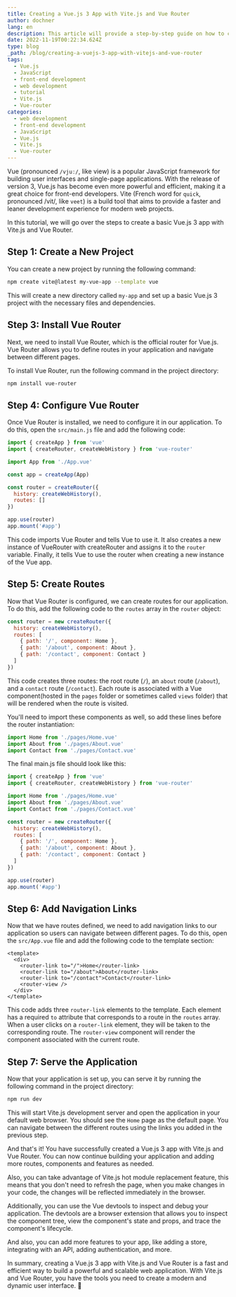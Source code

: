 ```yaml
---
title: Creating a Vue.js 3 App with Vite.js and Vue Router
author: dochner
lang: en
description: This article will provide a step-by-step guide on how to create a Vue.js 3 app with Vite.js and Vue Router, including setting up the development environment, adding Vue Router and building a basic application.
date: 2022-11-19T00:22:34.624Z
type: blog
_path: /blog/creating-a-vuejs-3-app-with-vitejs-and-vue-router
tags:
  - Vue.js
  - JavaScript
  - front-end development
  - web development
  - tutorial
  - Vite.js
  - Vue-router
categories:
  - web development
  - front-end development
  - JavaScript
  - Vue.js
  - Vite.js
  - Vue-router
---
```


Vue (pronounced `/vjuː/`, like view) is a popular JavaScript framework for building user interfaces and single-page applications. With the release of version 3, Vue.js has become even more powerful and efficient, making it a great choice for front-end developers. Vite (French word for `quick`, pronounced /vit/, like `veet`) is a build tool that aims to provide a faster and leaner development experience for modern web projects.

In this tutorial, we will go over the steps to create a basic Vue.js 3 app with Vite.js and Vue Router.

## Step 1: Create a New Project

You can create a new project by running the following command:

```bash
npm create vite@latest my-vue-app --template vue
```

This will create a new directory called `my-app` and set up a basic Vue.js 3 project with the necessary files and dependencies.

## Step 3: Install Vue Router

Next, we need to install Vue Router, which is the official router for Vue.js. Vue Router allows you to define routes in your application and navigate between different pages.

To install Vue Router, run the following command in the project directory:

```bash
npm install vue-router
```

## Step 4: Configure Vue Router

Once Vue Router is installed, we need to configure it in our application. To do this, open the `src/main.js` file and add the following code:

```js main.js
import { createApp } from 'vue'
import { createRouter, createWebHistory } from 'vue-router'

import App from './App.vue'

const app = createApp(App)

const router = createRouter({
  history: createWebHistory(),
  routes: []
})

app.use(router)
app.mount('#app')
```

This code imports Vue Router and tells Vue to use it. It also creates a new instance of VueRouter with createRouter and assigns it to the `router` variable. Finally, it tells Vue to use the router when creating a new instance of the Vue app.

## Step 5: Create Routes

Now that Vue Router is configured, we can create routes for our application. To do this, add the following code to the `routes` array in the `router` object:

```js
const router = new createRouter({
  history: createWebHistory(),
  routes: [
    { path: '/', component: Home },
    { path: '/about', component: About },
    { path: '/contact', component: Contact }
  ]
})
```

This code creates three routes: the root route (`/`), an `about` route (`/about`), and a `contact` route (`/contact`). Each route is associated with a Vue component(hosted in the `pages` folder or sometimes called `views` folder) that will be rendered when the route is visited.

You'll need to import these components as well, so add these lines before the router instantiation:

```js
import Home from './pages/Home.vue'
import About from './pages/About.vue'
import Contact from './pages/Contact.vue'
```

The final main.js file should look like this:

```js
import { createApp } from 'vue'
import { createRouter, createWebHistory } from 'vue-router'

import Home from './pages/Home.vue'
import About from './pages/About.vue'
import Contact from './pages/Contact.vue'

const router = new createRouter({
  history: createWebHistory(),
  routes: [
    { path: '/', component: Home },
    { path: '/about', component: About },
    { path: '/contact', component: Contact }
  ]
})

app.use(router)
app.mount('#app')
```

## Step 6: Add Navigation Links

Now that we have routes defined, we need to add navigation links to our application so users can navigate between different pages. To do this, open the `src/App.vue` file and add the following code to the template section:

```vue
<template>
  <div>
    <router-link to="/">Home</router-link>
    <router-link to="/about">About</router-link>
    <router-link to="/contact">Contact</router-link>
    <router-view />
  </div>
</template>
```

This code adds three `router-link` elements to the template. Each element has a required `to` attribute that corresponds to a route in the `routes` array. When a user clicks on a `router-link` element, they will be taken to the corresponding route. The `router-view` component will render the component associated with the current route.

## Step 7: Serve the Application

Now that your application is set up, you can serve it by running the following command in the project directory:

```bash
npm run dev
```

This will start Vite.js development server and open the application in your default web browser. You should see the `Home` page as the default page. You can navigate between the different routes using the links you added in the previous step.

And that's it! You have successfully created a Vue.js 3 app with Vite.js and Vue Router. You can now continue building your application and adding more routes, components and features as needed.

Also, you can take advantage of Vite.js hot module replacement feature, this means that you don't need to refresh the page, when you make changes in your code, the changes will be reflected immediately in the browser.

Additionally, you can use the Vue devtools to inspect and debug your application. The devtools are a browser extension that allows you to inspect the component tree, view the component's state and props, and trace the component's lifecycle.

And also, you can add more features to your app, like adding a store, integrating with an API, adding authentication, and more.

In summary, creating a Vue.js 3 app with Vite.js and Vue Router is a fast and efficient way to build a powerful and scalable web application. With Vite.js and Vue Router, you have the tools you need to create a modern and dynamic user interface. 🎉
